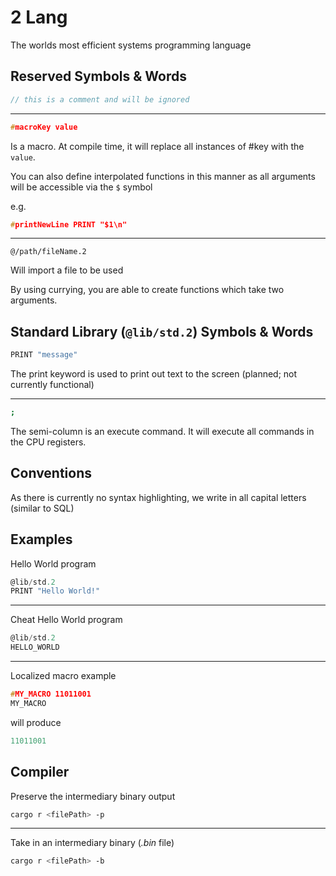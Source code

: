 # 2 Lang

The worlds most efficient systems programming language

## Reserved Symbols & Words

```C
// this is a comment and will be ignored
```

---

```C
#macroKey value
```

Is a macro. At compile time, it will replace all instances of #key with the `value`.

You can also define interpolated functions in this manner as all arguments will be accessible via the `$` symbol

e.g.

```C
#printNewLine PRINT "$1\n"
```

---

```
@/path/fileName.2
```

Will import a file to be used

By using currying, you are able to create functions which take two arguments.

## Standard Library (`@lib/std.2`) Symbols & Words

```sh
PRINT "message"
```

The print keyword is used to print out text to the screen (planned; not currently functional)

---

```sh
;
```

The semi-column is an execute command. It will execute all commands in the CPU registers.

## Conventions

As there is currently no syntax highlighting, we write in all capital letters (similar to SQL)

## Examples

Hello World program

```C
@lib/std.2
PRINT "Hello World!"
```

---

Cheat Hello World program

```C
@lib/std.2
HELLO_WORLD
```

---

Localized macro example

```C
#MY_MACRO 11011001
MY_MACRO
```

will produce

```C
11011001
```

## Compiler

Preserve the intermediary binary output

```sh
cargo r <filePath> -p
```

---

Take in an intermediary binary (_.bin_ file)

```sh
cargo r <filePath> -b
```
